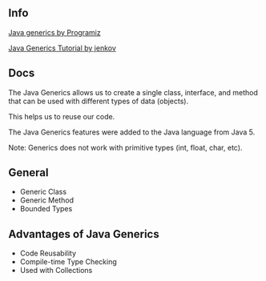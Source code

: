 ## Info
[Java generics by Programiz](https://www.programiz.com/java-programming/generics)

[Java Generics Tutorial by jenkov](https://jenkov.com/tutorials/java-generics/index.html)

## Docs
The Java Generics allows us to create a single class, interface, and method that can be used with different types of data (objects).

This helps us to reuse our code.

The Java Generics features were added to the Java language from Java 5.

Note: Generics does not work with primitive types (int, float, char, etc).

## General
* Generic Class
* Generic Method
* Bounded Types

## Advantages of Java Generics
* Code Reusability
* Compile-time Type Checking
* Used with Collections